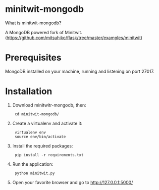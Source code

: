 minitwit-mongodb
====

What is minitwit-mongodb?

A MongoDB powered fork of Minitwit. (https://github.com/mitsuhiko/flask/tree/master/examples/minitwit)

Prerequisites
====

MongoDB installed on your machine, running and listening on port 27017.

Installation
====

1. Download minitwitr-mongodb, then:

        cd minitwit-mongodb/

2. Create a virtualenv and activate it:

        virtualenv env
        source env/bin/activate

3. Install the required packages:

        pip install -r requirements.txt

4. Run the application:

        python minitwit.py

5. Open your favorite browser and go to http://127.0.0.1:5000/
